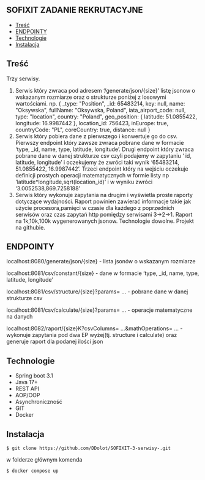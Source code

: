 ## SOFIXIT ZADANIE REKRUTACYJNE
* [Treść](#Treść)
* [ENDPOINTY](#ENDPOINTY)
* [Technologie](#Technologie)
* [Instalacja](#Instalacja)

## Treść

Trzy serwisy.
1. Serwis który zwraca pod adresem ‘/generate/json/{size}’ listę jsonow o wskazanym rozmiarze
   oraz o strukturze poniżej z losowymi wartościami.
   np.
   { _type: "Position", _id: 65483214, key: null, name: "Oksywska", fullName: "Oksywska,
   Poland", iata_airport_code: null, type: "location", country: "Poland", geo_position:
   { latitude: 51.0855422, longitude: 16.9987442 }, location_id: 756423, inEurope: true,
   countryCode: "PL", coreCountry: true, distance: null }
2. Serwis który pobiera dane z pierwszego i konwertuje go do csv. Pierwszy endpoint który
   zawsze zwraca pobrane dane w formacie ‘type, _id, name, type, latitude, longitude’. Drugi
   endpoint który zwraca pobrane dane w danej strukturze csv czyli podajemy w zapytaniu ‘ id,
   latitude, longitude’ i oczekujemy że zwróci taki wynik ‘65483214, 51.0855422, 16.9987442’.
   Trzeci endpoint który na wejściu oczekuje definicji prostych operacji matematycznych w formie
   listy np ‘latitude*longitude,sqrt(location_id)’ i w wyniku zwróci ‘3.0052538,869.7258188’
3. Serwis który wykonuje zapytania na drugim i wyświetla proste raporty dotyczące wydajności.
   Raport powinien zawierać informacje takie jak użycie procesora,pamięci w czasie dla każdego z
   poprzednich serwisów oraz czas zapytań http pomiędzy serwisami 3->2->1.
   Raport na 1k,10k,100k wygenerowanych jsonow.
   Technologie dowolne.
   Projekt na githubie.

## ENDPOINTY 

localhost:8080/generate/json/{size} - lista jsonów o wskazanym rozmiarze

localhost:8081/csv/constant/{size} - dane w formacie ‘type, _id, name, type, latitude, longitude’

localhost:8081/csv/structure/{size}?params= ...  - pobrane dane w danej strukturze csv

localhost:8081/csv/calculate/{size}?params= ... - operacje matematyczne na danych 

localhost:8082/raport/{size}K?csvColumns= ...&mathOperations= ... - wykonuje zapytania pod dwa EP wyżej(tj. structure i calculate) oraz generuje raport dla podanej ilości json 

## Technologie

* Spring boot 3.1
* Java 17+
* REST API
* AOP/OOP
* Asynchroniczność
* GIT
* Docker

## Instalacja 

```
$ git clone https://github.com/DDolot/SOFIXIT-3-serwisy-.git
```
w folderze głównym komenda
```
$ docker compose up 
```

